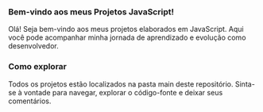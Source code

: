 ### Bem-vindo aos meus Projetos JavaScript!
Olá! Seja bem-vindo aos meus projetos elaborados em JavaScript. Aqui você pode acompanhar minha jornada de aprendizado e evolução como desenvolvedor.

### Como explorar
Todos os projetos estão localizados na pasta main deste repositório. Sinta-se à vontade para navegar, explorar o código-fonte e deixar seus comentários.
